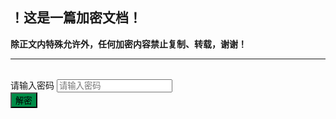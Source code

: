
<script>
var content = '【此处填写加密内容】';
    var keySize = 256;
    var iterations = 1000;
    function decrypt (encryptedMsg, pass) {
        var salt = CryptoJS.enc.Hex.parse(encryptedMsg.substr(0, 32));
        var iv = CryptoJS.enc.Hex.parse(encryptedMsg.substr(32, 32));
        var encrypted = encryptedMsg.substring(64);
        var key = CryptoJS.PBKDF2(pass, salt, {
            keySize: keySize/32,
            iterations: iterations
        });
        var decrypted = CryptoJS.AES.decrypt(encrypted, key, {
            iv: iv,
            padding: CryptoJS.pad.Pkcs7,
            mode: CryptoJS.mode.CBC
        }).toString(CryptoJS.enc.Utf8);
        return decrypted;
    }
    function onbtnDecrypto(){
        var passphrase = document.getElementById('inputkey').value,
            encryptedMsg = content,
            encryptedHMAC = encryptedMsg.substring(0, 64),
            encryptedHTML = encryptedMsg.substring(64),
            decryptedHMAC = CryptoJS.HmacSHA256(encryptedHTML, CryptoJS.SHA256(passphrase).toString()).toString();
            console.log(decryptedHMAC);
            console.log(encryptedHMAC);
        if (decryptedHMAC !== encryptedHMAC) {
            alert('密码错误！');
            return;
        }
        var plainHTML = decrypt(encryptedHTML, passphrase);
    document.getElementById("output").innerHTML = plainHTML;
    document.getElementById("pwinput").style.display = "none";
    }
</script>
<script src="https://cdnjs.cloudflare.com/ajax/libs/crypto-js/3.1.9-1/crypto-js.min.js" integrity="sha384-lp4k1VRKPU9eBnPePjnJ9M2RF3i7PC30gXs70+elCVfgwLwx1tv5+ctxdtwxqZa7" crossorigin="anonymous"></script>

## ！这是一篇加密文档！

**除正文内特殊允许外，任何加密内容禁止复制、转载，谢谢！**

---

<br>
<div id="output"></div>
<div id="pwinput">
    <div class="form-group">
        <label for="inputkey">请输入密码</label>
        <input type="password" class="form-control" id="inputkey" placeholder="请输入密码">
    </div>
    <button class="btn btn-primary" style="background-color: #008C47;" onclick="onbtnDecrypto()">解密</button>
</div>

<!--代码块上色-->
<link rel="stylesheet" href="/assets/styles/default.min.css">
<script type="text/javascript" src="/assets/highlight.js"></script>
<script>hljs.highlightAll();</script>